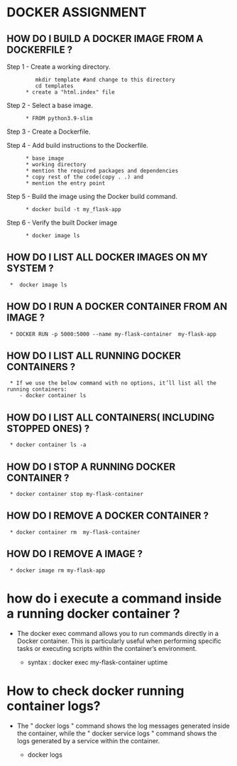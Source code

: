 #  DOCKER ASSIGNMENT
## HOW DO I BUILD A DOCKER IMAGE FROM A DOCKERFILE ?
   Step 1 - Create a working directory.

             mkdir template #and change to this directory
             cd templates
          * create a "html.index" file

   Step 2 - Select a base image.

          * FROM python3.9-slim

   Step 3 - Create a Dockerfile.

   Step 4 - Add build instructions to the Dockerfile.

          * base image
          * working directory
          * mention the required packages and dependencies
          * copy rest of the code(copy . .) and
          * mention the entry point
   Step 5 - Build the image using the Docker build command. 
          
          * docker build -t my_flask-app

   Step 6 - Verify the built Docker image

          * docker image ls


## HOW DO I LIST ALL DOCKER IMAGES ON MY SYSTEM ?

     *  docker image ls


## HOW DO I RUN A DOCKER CONTAINER FROM AN IMAGE ?
 
     * DOCKER RUN -p 5000:5000 --name my-flask-container  my-flask-app

## HOW DO I LIST ALL RUNNING DOCKER CONTAINERS ?
    
     * If we use the below command with no options, it’ll list all the running containers:
        - docker container ls

## HOW DO I LIST ALL CONTAINERS( INCLUDING STOPPED ONES) ?

     * docker container ls -a

## HOW DO I STOP A RUNNING DOCKER CONTAINER ?

     * docker container stop my-flask-container

## HOW DO I REMOVE A DOCKER CONTAINER ?
 
     * docker container rm  my-flask-container 

## HOW DO I REMOVE A IMAGE ?
   
     * docker image rm my-flask-app

# how do i execute a command inside a running docker container ?

* The docker exec command allows you to run commands directly in a Docker container. This is particularly useful when performing specific tasks or executing scripts within the container’s environment. 
 
     * syntax : docker exec my-flask-container uptime

# How to check docker running container logs?

* The " docker logs " command shows the log messages generated inside the container, while the " docker service logs " command shows the logs generated by a service within the container.
     
     * docker logs <options> <containerID>
